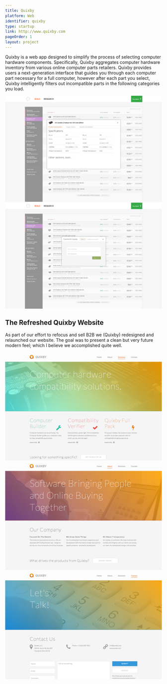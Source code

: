 ```yaml
---
title: Quixby
platform: Web
identifier: quixby
type: startup
link: http://www.quixby.com
pageOrder: 1
layout: project
---
```


Quixby is a web app designed to simplify the process of selecting computer hardware components. Specifically, Quixby aggregates computer hardware inventory from various online computer parts retailers. Quixby provides users a next-generation interface that guides you through each computer part necessary for a full computer, however after each part you select, Quixby intelligently filters out incompatible parts in the following
categories you load.

![Product Details](./images/2.png)
![Sign In](./images/3.png)

## The Refreshed Quixby Website
As part of our effort to refocus and sell B2B we (Quixby) redesigned and relaunched our website. The goal was to present a clean but very future modern feel; which I believe we accomplished quite well.

![Product Page](./images/website-1.png)
![About Page](./images/website-2.png)
![Contact Us Page](./images/website-3.png)

